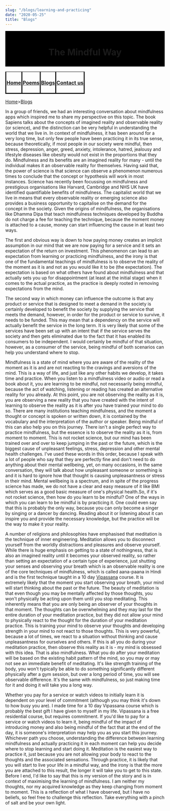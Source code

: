 ```yaml
---
slug: "/blogs/learning-and-practicing"
date: "2020-05-25"
title: "Blogs"
---
```


<div style="background-color:#000000; text-align:center; vertical-align: middle; padding:10px 0;text-color:black">
<h1>The Mindful Way</h1>
</div>

<div style="background-color:#ffgggg; text-align:center; vertical-align: middle; padding:0px 0;text-color:black">
<style type="text/css">
.tg  {border-collapse:collapse;border-spacing:0;}
.tg td{border-color:black;border-style:solid;border-width:1px;overflow:hidden;padding:1px 1px;word-break:normal;}
.tg th{border-color:black;border-style:solid;overflow:hidden;padding:1px 1px;word-break:normal;}
.tg .tg-0lax{text-align:center;vertical-align:top}
</style>
<table class="tg">
<thead>
  <tr>
    <th class="tg-0lax"><h4><a href= "/">Home</a></h4></th>
    <th class="tg-0lax"><h4><a href= "/poems">Poems</a></h4></th>
    <th class="tg-0lax"><h4><a href= "/blogs">Blogs</a></h4></th>
    <th class="tg-0lax"><h4><a href ="/contact-us">Contact us</a></h4></th>
  </tr>
</thead>
</table>
</div>

[Home](/)>[Blogs](/blogs)


In a group of friends, we had an interesting conversation about mindfulness apps which inspired me to share my perspective on this topic. The book Sapiens talks about the concepts of imagined reality and observable reality (or science), and the distinction can be very helpful in understanding the world that we live in. In context of mindfulness, it has been around for a very long time, but only few people have been practicing it in its true sense, because theoretically, if most people in our society were mindful, then stress, depression, anger, greed, anxiety, intolerance, hatred, jealousy and lifestyle diseases like obesity would not exist in the proportions that they do. Mindfulness and its benefits are an imagined reality for many - until the individual makes it an observable reality for themselves. Having said that, the power of science is that science can observe a phenomenon numerous times to conclude that the concept or hypothesis will work in most instances. Science has recently been focussing on mindfulness and prestigious organisations like Harvard, Cambridge and NHS UK have identified quantifiable benefits of mindfulness. The capitalist world that we live in means that every observable reality or emerging science also provides a business opportunity to capitalise on the demand for the concept in the society. Given the origins of mindfulness, the organisations like Dhamma Dipa that teach mindfulness techniques developed by Buddha do not charge a fee for teaching the technique, because the moment money is attached to a cause, money can start influencing the cause in at least two ways. 

The first and obvious way is down to how paying money creates an implicit assumption in our mind that we are now paying for a service and it sets an expectation of the return on investment. This phenomenon can lead to an expectation from learning or practicing mindfulness, and the irony is that one of the fundamental teachings of mindfulness is to observe the reality of the moment as it is and not as you would like it to be (the expectation). The expectation is based on what others have found about mindfulness and that actually sets you up for disappointment (at least at the initial stage) when it comes to the actual practice, as the practice is deeply rooted in removing expectations from the mind. 

The second way in which money can influence the outcome is that any product or service that is designed to meet a demand in the society is certainly developed to benefit the society by supplying the service that meets the demand, however, in order for the product or service to survive, it needs to be funded. This may mean that a dependency on the service will actually benefit the service in the long term. It is very likely that some of the services have been set up with an intent that if the service serves the society and then gets eliminated due to the fact that it has enabled its consumers to be independent. I would certainly be mindful of that situation, however, as a consumer of the service, being mindful of both scenarios can help you understand where to stop.   

Mindfulness is a state of mind where you are aware of the reality of the moment as it is and are not reacting to the cravings and aversions of the mind. This is a way of life, and just like any other habits we develop, it takes time and practice. When you listen to a mindfulness video or audio or read a book about it, you are learning to be mindful, not necessarily being mindful, because the act of watching, listening or reading has created an alternative reality for you already. At this point, you are not observing the reality as it is, you are observing a new reality that you have created with the intent of learning to observe the reality as it is after you have trained your mind to do so. There are many institutions teaching mindfulness, and the moment a thought or concept is spoken or written down, it is contained by the vocabulary and the interpretation of the author or speaker. Being mindful of this can also help you on this journey. There isn't a single perfect way to practice mindfulness, but the essence is to observe the reality as it is, from moment to moment. This is not rocket science, but our mind has been trained over and over to keep jumping in the past or the future, which is the biggest cause of unpleasant feelings, stress, depression and other mental health challenges. I've used these words in this order, because I speak with a lot of people who say that they are perfectly fine and don't need to do anything about their mental wellbeing, yet, on many occasions, in the same conversation, they will talk about how unpleasant someone or something is and it is hard to ignore how that thought is causing unpleasantness or stress in their mind. Mental wellbeing is a spectrum, and in spite of the progress science has made, we do not have a clear and easy measure of it like BMI which serves as a good basic measure of one's physical health.So, if it's not rocket science, then how do you learn to be mindful? One of the ways in which you can learn to be mindful is by practicing it. One could even say that this is probably the only way, because you can only become a singer by singing or a dancer by dancing. Reading about it or listening about it can inspire you and provide the necessary knowledge, but the practice will be the way to make it your reality. 

A number of religions and philosophies have emphasised that meditation is the technique of inner engineering. Meditation allows you to disconnect yourself from the worldly distractions and pleasures and observe yourself. While there is huge emphasis on getting to a state of nothingness, that is also an imagined reality until it becomes your observed reality, so rather than setting an expectation of a certain type of experience, just shutting your senses and observing your breath which is an observable reality is one of the core techniques of mindfulness, which is called aana-paana in Hindi and is the first technique taught in a 10 day [Vipassana](https://www.dhamma.org/en/about/vipassana) course. It is extremely likely that the moment you start observing your breath, your mind will start thinking about the past or the future. The beauty of meditation is that even though you may be mentally affected by those thoughts, you won't physically be acting upon them until you stop meditating. This inherently means that you are only being an observer of your thoughts in that moment. The thoughts can be overwhelming and they may last for the entire duration of your meditation practice, but they did not allow your mind to physically react to the thought for the duration of your meditation practice. This is training your mind to observe your thoughts and developing strength in your mind to not react to those thoughts. This is very powerful, because a lot of times, we react to a situation without thinking and cause unpleasantness for ourselves and others. If this is all you do during your meditation practice, then observe this reality as it is - my mind is obsessed with this idea. That is also mindfulness. What you do after your meditation will be based on the existing habit pattern of the mind, so you may or may not see an immediate benefit of meditating. It's like strength training of the body, you won't typically be able to do something significantly different physically after a gym session, but over a long period of time, you will see observable difference. It's the same with mindfulness, so just making time for it and doing it will take you a long way. 

Whether you pay for a service or watch videos to initially learn it is dependent on your level of commitment (although you may think it's down to how busy you are). I made time for a 10 day Vipassana course which is probably the best gift I have given to myself in my life. Vipassana is a free residential course, but requires commitment. If you'd like to pay for a service or watch videos to learn it, being mindful of the impact of introducing money and also being mindful of the fact that at the end of the day, it is someone's interpretation may help you as you start this journey. Whichever path you choose, understanding the difference between learning mindfulness and actually practicing it in each moment can help you decide where to stop learning and start doing it.  Meditation is the easiest way to practice it, just because you are not allowing your body to react to the thoughts and the associated sensations. Through practice, it is likely that you will start to live your life in a mindful way, and the irony is that the more you are attached to this result, the longer it will take you to get to this state. Before I end, I'd like to say that this is my version of the story and is in context of maximising the learning of mindfulness. I am neither my thoughts, nor my acquired knowledge as they keep changing from moment to moment. This is a reflection of what I have observed, but I have no beliefs, so feel free to challenge this reflection. Take everything with a pinch of salt and be your own light. 


